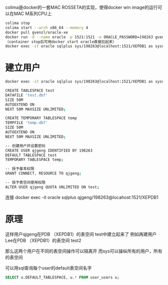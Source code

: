 colima是docker的一套MAC ROSSETA的实现，使得docker win image的运行可以在MAC M系列CPU上
```sh
colima stop
colima start --arch x86_64 --memory 4
docker pull gvenzl/oracle-xe
docker run -d --name oracle -p 1521:1521 -e ORACLE_PASSWORD=198263 gvenzl/oracle-xe
（container stop后可用docker start oracle直接拉起来）
docker exec -it oracle sqlplus sys/198263@localhost:1521/XEPDB1 as sysdba
```

# 建立用户
```sh
docker exec -it oracle sqlplus sys/198263@localhost:1521/XEPDB1 as sysdba

CREATE TABLESPACE test
DATAFILE 'test.dbf'
SIZE 50M
AUTOEXTEND ON
NEXT 50M MAXSIZE UNLIMITED;

CREATE TEMPORARY TABLESPACE temp
TEMPFILE 'temp.dbf'
SIZE 50M
AUTOEXTEND ON
NEXT 50M MAXSIZE UNLIMITED;

-- 创建用户并设置密码
CREATE USER qjgeng IDENTIFIED BY 198263
DEFAULT TABLESPACE test
TEMPORARY TABLESPACE temp;

-- 授予基本权限
GRANT CONNECT, RESOURCE TO qjgeng;

-- 授予表空间使用权限
ALTER USER qjgeng QUOTA UNLIMITED ON test;
```

连接
docker exec -it oracle sqlplus qjgeng/198263@locahost:1521/XEPDB1

# 原理
这样用户qjgeng在PDB （XEPDB1）的表空间 test中建立起来了
例如再建用户Lee在PDB （XEPDB1）的表空间 test2

那么这两个用户在不同的表空间操作可以隔离开
而sys可以操纵所有的用户，所有的表空间

可以用sql查询每个user的default表空间名字
```sql
SELECT u.DEFAULT_TABLESPACE, u.* FROM user_users u;
```


